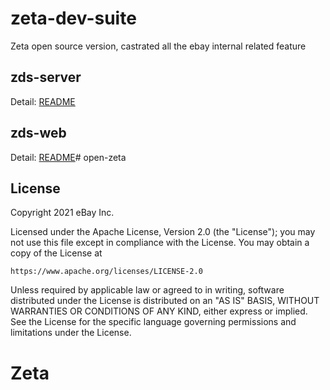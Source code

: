 # zeta-dev-suite
Zeta open source version, castrated all the ebay internal related feature

## zds-server

Detail: [README](zds-server/README.md)

## zds-web

Detail: [README](zds-web/README.md)# open-zeta

## License

Copyright 2021 eBay Inc.

Licensed under the Apache License, Version 2.0 (the "License");
you may not use this file except in compliance with the License.
You may obtain a copy of the License at

    https://www.apache.org/licenses/LICENSE-2.0

Unless required by applicable law or agreed to in writing, software
distributed under the License is distributed on an "AS IS" BASIS,
WITHOUT WARRANTIES OR CONDITIONS OF ANY KIND, either express or implied.
See the License for the specific language governing permissions and
limitations under the License.

# Zeta
